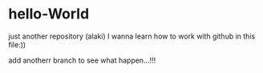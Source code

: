 # hello-World
just another repository (alaki)
I wanna learn how to work with github in this file:))

add anotherr branch to see what happen...!!!
